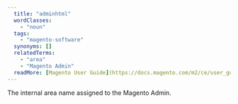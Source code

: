 ```yaml
---
  title: "adminhtml"
  wordClasses: 
    - "noun"
  tags: 
    - "magento-software"
  synonyms: []
  relatedTerms: 
    - "area"
    - "Magento Admin"
  readMore: [Magento User Guide](https://docs.magento.com/m2/ce/user_guide/getting-started.html)
---
```

The internal area name assigned to the Magento Admin.
